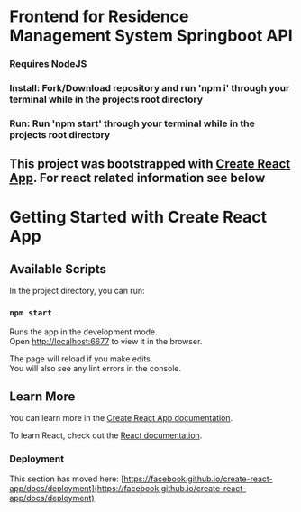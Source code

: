 # Frontend for Residence Management System Springboot API
### Requires NodeJS

### Install: Fork/Download repository and run 'npm i' through your terminal while in the projects root directory
### Run: Run 'npm start' through your terminal while in the projects root directory

## This project was bootstrapped with [Create React App](https://github.com/facebook/create-react-app). For react related information see below

# Getting Started with Create React App
## Available Scripts

In the project directory, you can run:

### `npm start`

Runs the app in the development mode.\
Open [http://localhost:6677](http://localhost:6677) to view it in the browser.

The page will reload if you make edits.\
You will also see any lint errors in the console.


## Learn More

You can learn more in the [Create React App documentation](https://facebook.github.io/create-react-app/docs/getting-started).

To learn React, check out the [React documentation](https://reactjs.org/).

### Deployment

This section has moved here: [https://facebook.github.io/create-react-app/docs/deployment](https://facebook.github.io/create-react-app/docs/deployment)
